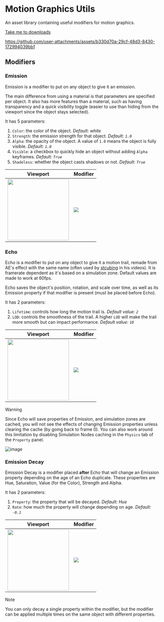 # Motion Graphics Utils
An asset library containing useful modifiers for motion graphics.

[Take me to downloads](https://github.com/enderprism/blender-motion-graphics-utils/releases/latest)

https://github.com/user-attachments/assets/b330d70a-29cf-48d3-8430-172994039bb1


## Modifiers

### Emission
Emission is a modifier to put on any object to give it an emission.

The main difference from using a material is that parameters are specified per object.
It also has more features than a material, such as having transparency and a quick visibility toggle (easier to use than hiding from the viewport since the object stays selected).

It has 5 parameters:
1. `Color`: the color of the object.
   _Default: white_
3. `Strength`: the emission strength for that object.
   _Default: `1.0`_
4. `Alpha`: the opacity of the object. A value of `1.0` means the object is fully visible.
   _Default: `1.0`_
5. `Visible`: a checkbox to quickly hide an object without adding `Alpha` keyframes.
   _Default: `True`_
6. `Shadeless`: whether the object casts shadows or not.
   _Default: `True`_

| Viewport | Modifier |
|---|---|
| <img src="https://github.com/user-attachments/assets/ce891b9d-e5c9-403b-89e8-2b8f227bb9d5" height=200> | <img src="https://github.com/user-attachments/assets/4d827fea-3681-4d2c-9e03-6367acba00f2"> |



### Echo
Echo is a modifier to put on any object to give it a motion trail, remade from AE's effect with the same name (often used by [stcubing](https://stcubing.com/) in his videos).
It is framerate dependent as it's based on a simulation zone. Default values are made to work at 60fps.

Echo saves the object's position, rotation, and scale over time, as well as its Emission property if that modifier is present (must be placed before Echo).

It has 2 parameters:
1. `Lifetime`: controls how long the motion trail is.
   _Default value: `2`_
3. `LOD`: controls the smoothness of the trail. A higher `LOD` will make the trail more smooth but can impact performance.
   _Default value: `10`_

| Viewport | Modifier |
|---|---|
| <img src="https://github.com/user-attachments/assets/34ab884c-bb13-4d95-a9be-270ce74dc780" height=200> | <img src="https://github.com/user-attachments/assets/a2d2a838-950e-4483-966a-8c85c85f97d5"> |

> [!WARNING]
> Since Echo will save properties of Emission, and simulation zones are cached, you will not see the effects of changing Emission properties unless clearing the cache (by going back to frame 0).
> You can also work around this limitation by disabling Simulation Nodes caching in the `Physics` tab of the `Property` panel.
>
> ![image](https://github.com/user-attachments/assets/2985b937-09b7-404f-bc02-2005524be09d)



### Emission Decay
Emission Decay is a modifier placed **after** Echo that will change an Emission property depending on the age of an Echo duplicate. These properties are Hue, Saturation, Value (for the Color), Strength and Alpha.

It has 2 parameters:
1. `Property`: the property that will be decayed.
   _Default: Hue_
3. `Rate`: how much the property will change depending on age.
   _Default: `-0.1`_

| Viewport | Modifier |
|---|---|
| <img src="https://github.com/user-attachments/assets/0b7e4a07-5f3f-4ff5-b141-2e2c187f9c98" height=200> | <img src="https://github.com/user-attachments/assets/bf7f20c5-9da3-4a8e-b6fd-6b04450d2f1d"> |

> [!NOTE]
> You can only decay a single property within the modifier, but the modifier can be applied multiple times on the same object with different properties.
